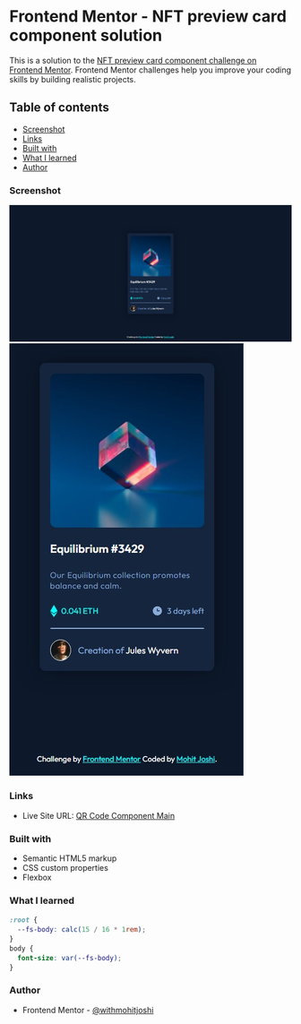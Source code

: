 # Frontend Mentor - NFT preview card component solution

This is a solution to the [NFT preview card component challenge on Frontend Mentor](https://www.frontendmentor.io/challenges/nft-preview-card-component-SbdUL_w0U). Frontend Mentor challenges help you improve your coding skills by building realistic projects. 

## Table of contents

- [Screenshot](#screenshot)
- [Links](#links)
- [Built with](#built-with)
- [What I learned](#what-i-learned)
- [Author](#author)

### Screenshot

![](./screenshot1.jpeg)
![](./screenshot2.jpeg)

### Links

- Live Site URL: [QR Code Component Main](https://withmohitjoshi.github.io/FrontendMentor-Projects/nft-preview-card-component-main/)

### Built with

- Semantic HTML5 markup
- CSS custom properties
- Flexbox

### What I learned

```css
:root {
  --fs-body: calc(15 / 16 * 1rem);
}
body {
  font-size: var(--fs-body);
}
```

### Author

- Frontend Mentor - [@withmohitjoshi](https://www.frontendmentor.io/profile/withmohitjoshi)